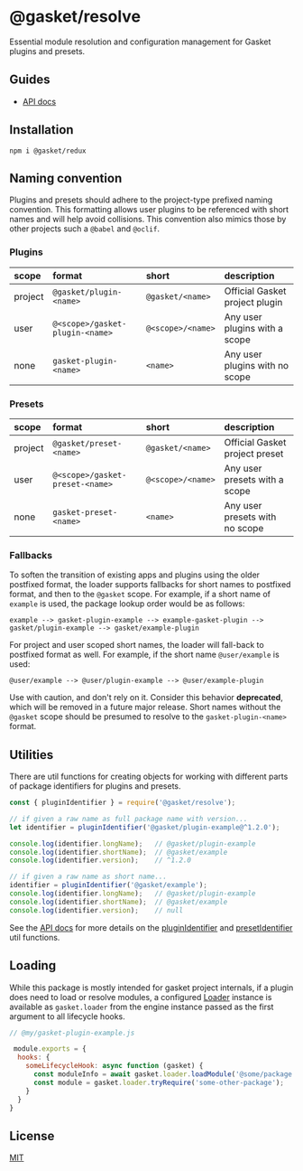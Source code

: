 # @gasket/resolve

Essential module resolution and configuration management for Gasket plugins and
presets.

## Guides

- [API docs]

## Installation

```
npm i @gasket/redux
```

## Naming convention

Plugins and presets should adhere to the project-type prefixed naming
convention. This formatting allows user plugins to be referenced with short
names and will help avoid collisions. This convention also mimics those by other
projects such a `@babel` and `@oclif`.

### Plugins

| scope   | format                          | short             | description                    |
|:--------|:--------------------------------|:------------------|:-------------------------------|
| project | `@gasket/plugin-<name>`         | `@gasket/<name>`  | Official Gasket project plugin |
| user    | `@<scope>/gasket-plugin-<name>` | `@<scope>/<name>` | Any user plugins with a scope  |
| none    | `gasket-plugin-<name>`          | `<name>`          | Any user plugins with no scope |

### Presets

| scope   | format                          | short             | description                    |
|:--------|:--------------------------------|:------------------|:-------------------------------|
| project | `@gasket/preset-<name>`         | `@gasket/<name>`  | Official Gasket project preset |
| user    | `@<scope>/gasket-preset-<name>` | `@<scope>/<name>` | Any user presets with a scope  |
| none    | `gasket-preset-<name>`          | `<name>`          | Any user presets with no scope |

### Fallbacks

To soften the transition of existing apps and plugins using the older postfixed
format, the loader supports fallbacks for short names to postfixed format, and
then to the `@gasket` scope. For example, if a short name of `example` is used,
the package lookup order would be as follows:

```
example --> gasket-plugin-example --> example-gasket-plugin --> gasket/plugin-example --> gasket/example-plugin
```

For project and user scoped short names, the loader will fall-back to postfixed
format as well. For example, if the short name `@user/example` is used:

```
@user/example --> @user/plugin-example --> @user/example-plugin
```

Use with caution, and don't rely on it. Consider this behavior **deprecated**,
which will be removed in a future major release. Short names without the
`@gasket` scope should be presumed to resolve to the `gasket-plugin-<name>`
format.

## Utilities

There are util functions for creating objects for working with different parts
of package identifiers for plugins and presets.

```js
const { pluginIdentifier } = require('@gasket/resolve');

// if given a raw name as full package name with version...
let identifier = pluginIdentifier('@gasket/plugin-example@^1.2.0');

console.log(identifier.longName);   // @gasket/plugin-example
console.log(identifier.shortName);  // @gasket/example
console.log(identifier.version);    // ^1.2.0

// if given a raw name as short name...
identifier = pluginIdentifier('@gasket/example');
console.log(identifier.longName);   // @gasket/plugin-example
console.log(identifier.shortName);  // @gasket/example
console.log(identifier.version);    // null
```

See the [API docs] for more details on the [pluginIdentifier] and
[presetIdentifier] util functions.

## Loading

While this package is mostly intended for gasket project internals, if a plugin
does need to load or resolve modules, a configured [Loader] instance is
available as `gasket.loader` from the engine instance passed as the first
argument to all lifecycle hooks.

```js
// @my/gasket-plugin-example.js

 module.exports = {
  hooks: {
    someLifecycleHook: async function (gasket) {
      const moduleInfo = await gasket.loader.loadModule('@some/package');
      const module = gasket.loader.tryRequire('some-other-package'); 
    }   
  }
}
```

## License

[MIT](./LICENSE.md)

<!-- LINKS -->

[API docs]:docs/api.md
[Loader]:docs/api.md#Loader
[pluginIdentifier]:docs/api.md#pluginIdentifier
[presetIdentifier]:docs/api.md#presetIdentifier
[PackageIdentifier]:docs/api.md#PackageIdentifier
